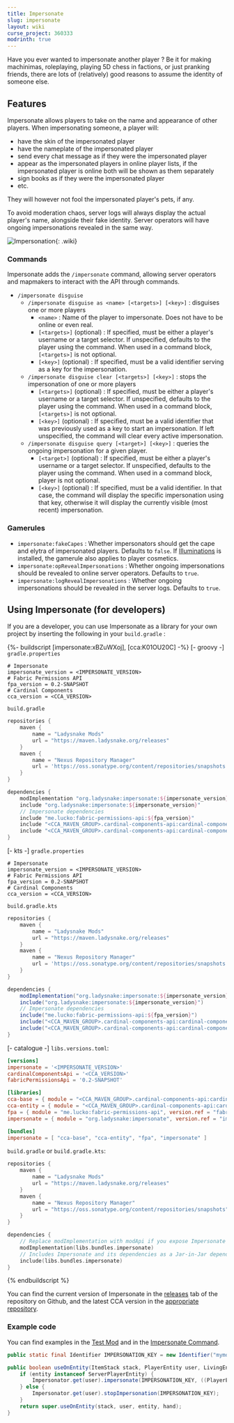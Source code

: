 ```yaml
---
title: Impersonate
slug: impersonate
layout: wiki
curse_project: 360333
modrinth: true
---
```


Have you ever wanted to impersonate another player ? Be it for making machinimas, roleplaying, playing 5D chess in factions, or just pranking friends, there are lots of (relatively) good reasons to assume the identity of someone else.

## Features
Impersonate allows players to take on the name and appearance of other players. When impersonating someone, a player
will:

- have the skin of the impersonated player  
- have the nameplate of the impersonated player  
- send every chat message as if they were the impersonated player  
- appear as the impersonated players in online player lists, if the impersonated player is online both will be shown as them separately
- sign books as if they were the impersonated player  
- etc. 

They will however not fool the impersonated player's pets, if any.

To avoid moderation chaos, server logs will always display the actual player's name, alongside their fake identity. Server operators will have ongoing impersonations revealed in the same way.

![Impersonation](impersonate/Impersonation.png){: .wiki}

### Commands  
Impersonate adds the `/impersonate` command, allowing server operators and mapmakers to interact with the API through
commands.  
- `/impersonate disguise`  
    - `/impersonate disguise as <name> [<targets>] [<key>]` : disguises one or more players  
        - `<name>` : Name of the player to impersonate. Does not have to be online or even real.  
        - `[<targets>]` (optional) : If specified, must be either a player's username or a target selector. If unspecified, defaults to the player using the command. When used in a command block, `[<targets>]` is not optional.  
        - `[<key>]` (optional) : If specified, must be a valid identifier serving as a key for the impersonation.  
    - `/impersonate disguise clear [<targets>] [<key>]` : stops the impersonation of one or more players  
        - `[<targets>]` (optional) : If specified, must be either a player's username or a target selector. If unspecified, defaults to the player using the command. When used in a command block, `[<targets>]` is not optional.  
        - `[<key>]` (optional) : If specified, must be a valid identifier that was previously used as a key to start an impersonation. If left unspecified, the command will clear every active impersonation.
  - `/impersonate disguise query [<target>] [<key>]` : queries the ongoing impersonation for a given player.
      - `[<target>]` (optional) : If specified, must be either a player's username or a target selector. If unspecified, defaults to the player using the command. When used in a command block, player is not optional.
      - `[<key>]` (optional) : If specified, must be a valid identifier. In that case, the command will display the specific impersonation using that key, otherwise it will display the currently visible (most recent) impersonation.

### Gamerules
- `impersonate:fakeCapes` : Whether impersonators should get the cape and elytra of impersonated players. Defaults to `false`.  If [Illuminations](illuminations) is installed, the gamerule also applies to player cosmetics.
- `impersonate:opRevealImpersonations` : Whether ongoing impersonations should be revealed to online server operators. Defaults to `true`.  
- `impersonate:logRevealImpersonations` : Whether ongoing impersonations should be revealed in the server logs. Defaults to `true`.  

## Using Impersonate (for developers)

If you are a developer, you can use Impersonate as a library for your own project by inserting the following in your `build.gradle` :

{%- buildscript [impersonate:xBZuWXoj], [cca:K01OU20C] -%}
[- groovy -]
`gradle.properties`
```properties
# Impersonate
impersonate_version = <IMPERSONATE_VERSION>
# Fabric Permissions API
fpa_version = 0.2-SNAPSHOT
# Cardinal Components
cca_version = <CCA_VERSION>
```

`build.gradle`
```gradle
repositories {
	maven { 
        name = "Ladysnake Mods"
        url = "https://maven.ladysnake.org/releases"
    }
    maven {
        name = "Nexus Repository Manager"
        url = 'https://oss.sonatype.org/content/repositories/snapshots'
    }
}

dependencies {
    modImplementation "org.ladysnake:impersonate:${impersonate_version}"
    include "org.ladysnake:impersonate:${impersonate_version}"
    // Impersonate dependencies
    include "me.lucko:fabric-permissions-api:${fpa_version}"
    include "<CCA_MAVEN_GROUP>.cardinal-components-api:cardinal-components-base:${cca_version}"
    include "<CCA_MAVEN_GROUP>.cardinal-components-api:cardinal-components-entity:${cca_version}"
}
```

[- kts -]
`gradle.properties`
```properties
# Impersonate
impersonate_version = <IMPERSONATE_VERSION>
# Fabric Permissions API
fpa_version = 0.2-SNAPSHOT
# Cardinal Components
cca_version = <CCA_VERSION>
```

`build.gradle.kts`
```gradle
repositories {
	maven {
        name = "Ladysnake Mods"
        url = "https://maven.ladysnake.org/releases"
    }
    maven {
        name = "Nexus Repository Manager"
        url = 'https://oss.sonatype.org/content/repositories/snapshots'
    }
}

dependencies {
    modImplementation("org.ladysnake:impersonate:${impersonate_version}")
    include("org.ladysnake:impersonate:${impersonate_version}")
    // Impersonate dependencies
    include("me.lucko:fabric-permissions-api:${fpa_version}")
    include("<CCA_MAVEN_GROUP>.cardinal-components-api:cardinal-components-base:${cca_version}")
    include("<CCA_MAVEN_GROUP>.cardinal-components-api:cardinal-components-entity:${cca_version}")
}
```

[- catalogue -]
`libs.versions.toml`:
```toml
[versions]
impersonate = '<IMPERSONATE_VERSION>'
cardinalComponentsApi = '<CCA_VERSION>'
fabricPermissionsApi = '0.2-SNAPSHOT'

[libraries]
cca-base = { module = "<CCA_MAVEN_GROUP>.cardinal-components-api:cardinal-components-base", version.ref = "cardinalComponentsApi" }
cca-entity = { module = "<CCA_MAVEN_GROUP>.cardinal-components-api:cardinal-components-entity", version.ref = "cardinalComponentsApi" }
fpa = { module = "me.lucko:fabric-permissions-api", version.ref = "fabricPermissionsApi" }
impersonate = { module = "org.ladysnake:impersonate", version.ref = "impersonate" }

[bundles]
impersonate = [ "cca-base", "cca-entity", "fpa", "impersonate" ]
```

`build.gradle` or `build.gradle.kts`:
```kotlin
repositories {
    maven {
        name = "Ladysnake Mods"
        url = "https://maven.ladysnake.org/releases"
    }
    maven {
        name = "Nexus Repository Manager"
        url = "https://oss.sonatype.org/content/repositories/snapshots"
    }
}

dependencies {
    // Replace modImplementation with modApi if you expose Impersonate's interfaces in your own API
    modImplementation(libs.bundles.impersonate)
    // Includes Impersonate and its dependencies as a Jar-in-Jar dependency (optional but recommended)
    include(libs.bundles.impersonate)
}
```
{% endbuildscript %}

You can find the current version of Impersonate in the [releases](https://github.com/Ladysnake/Impersonate/releases) tab of the repository on Github,
and the latest CCA version in the [appropriate repository](https://github.com/OnyxStudios/Cardinal-Components-API/releases). 

### Example code

You can find examples in the [Test Mod](https://github.com/Ladysnake/Impersonate/tree/master/src/testmod/java/io/github/ladysnake/impersonatest)
and in the [Impersonate Command](https://github.com/Ladysnake/Impersonate/blob/master/src/main/java/io/github/ladysnake/impersonate/impl/ImpersonateCommand.java).

```java
public static final Identifier IMPERSONATION_KEY = new Identifier("mymod", "impersonitem");

public boolean useOnEntity(ItemStack stack, PlayerEntity user, LivingEntity entity, Hand hand) {
    if (entity instanceof ServerPlayerEntity) {
        Impersonator.get(user).impersonate(IMPERSONATION_KEY, ((PlayerEntity) entity).getGameProfile());
    } else {
        Impersonator.get(user).stopImpersonation(IMPERSONATION_KEY);
    }
    return super.useOnEntity(stack, user, entity, hand);
}
```
